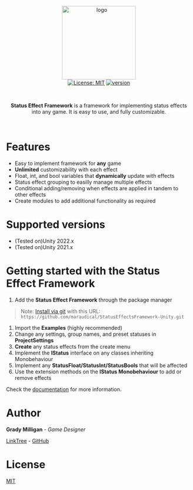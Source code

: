 <p align="center">
  <img src="https://drive.google.com/uc?id=1UYbBluu119xenikC8iY13CaT8lcp4J_G" height="200" alt="logo"><br>
  <a href="https://unity3d.com/en/get-unity/download/archive"><img src="https://img.shields.io/badge/unity-2021%20or%20later-green.svg" alt=""></a>
  <a href="https://github.com/maraudical/StatusEffectsFramework/blob/main/LICENSE.md"><img src="https://img.shields.io/badge/License-MIT-yellow.svg" alt="License: MIT"></a>
  <a href="https://github.com/maraudical/StatusEffectsFramework/releases"><img src="https://img.shields.io/badge/version-1.6.0-blue" alt="version"></a>
  <a href="https://github.com/maraudical/StatusEffectsFramework/pulls"><img src="https://img.shields.io/github/issues-pr-raw/maraudical/StatusEffectsFramework" alt=""></a>
</p><br>

<p align="center">
  <strong>Status Effect Framework</strong> is a framework for implementing status effects into any game. It is easy to use, and fully customizable.
</p><br>

# Features
- Easy to implement framework for **any** game
- **Unlimited** customizability with each effect
- Float, int, and bool variables that **dynamically** update with effects
- Status effect grouping to easilly manage multiple effects
- Conditional adding/removing when effects are applied in tandem to other effects
- Create modules to add additional functionality as required

# Supported versions
- (Tested on)Unity 2022.x
- (Tested on)Unity 2021.x

# Getting started with the Status Effect Framework

1. Add the **Status Effect Framework** through the package manager
> Note: [Install via git](https://maraudical.gitbook.io/status-effect-framework/setup) with this URL: `https://github.com/maraudical/StatusEffectsFramework-Unity.git`
1. Import the **Examples** (highly recommended)
1. Change any settings, group names, and preset statuses in **ProjectSettings**
1. **Create** any status effects from the create menu
1. Implement the **IStatus** interface on any classes inheriting Monobehaviour
1. Implement any **StatusFloat/StatusInt/StatusBools** that will be affected
1. Use the extension methods on the **IStatus Monobehaviour** to add or remove effects

Check the [documentation](https://maraudical.gitbook.io/status-effect-framework/) for more information.

# Author
**Grady Milligan** - *Game Designer*

[LinkTree](https://linktr.ee/gradymilligan) - [GitHub](https://github.com/maraudical)

# License
[MIT](./LICENSE.md)